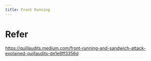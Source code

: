 ```yaml
---
title: Front Running
---
```


# Refer
https://quillaudits.medium.com/front-running-and-sandwich-attack-explained-quillaudits-de1e8ff3356d